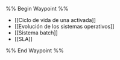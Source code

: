 %% Begin Waypoint %%
- [[Ciclo de vida de una activada]]
- [[Evolución de los sistemas operativos]]
- [[Sistema batch]]
- [[SLA]]

%% End Waypoint %%
